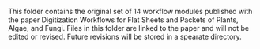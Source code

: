 This folder contains the original set of 14 workflow modules published with the paper Digitization Workflows for Flat Sheets and Packets of Plants, Algae, and Fungi. Files in this folder are linked to the paper and will not be edited or revised. Future revisions will be stored in a spearate directory.
